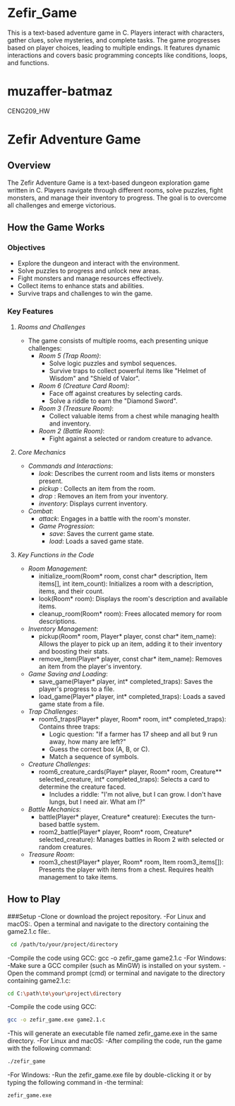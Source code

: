 # Zefir_Game
This is a text-based adventure game in C. Players interact with characters, gather clues, solve mysteries, and complete tasks. The game progresses based on player choices, leading to multiple endings. It features dynamic interactions and covers basic programming concepts like conditions, loops, and functions.

# muzaffer-batmaz
CENG209_HW
# Zefir Adventure Game

## Overview

The Zefir Adventure Game is a text-based dungeon exploration game written in C. Players navigate through different rooms, solve puzzles, fight monsters, and manage their inventory to progress. The goal is to overcome all challenges and emerge victorious.

## How the Game Works

### Objectives
- Explore the dungeon and interact with the environment.
- Solve puzzles to progress and unlock new areas.
- Fight monsters and manage resources effectively.
- Collect items to enhance stats and abilities.
- Survive traps and challenges to win the game.

### Key Features

1. *Rooms and Challenges*
   - The game consists of multiple rooms, each presenting unique challenges:
     - *Room 5 (Trap Room)*:
       - Solve logic puzzles and symbol sequences.
       - Survive traps to collect powerful items like "Helmet of Wisdom" and "Shield of Valor".
     - *Room 6 (Creature Card Room)*:
       - Face off against creatures by selecting cards.
       - Solve a riddle to earn the "Diamond Sword".
     - *Room 3 (Treasure Room)*:
       - Collect valuable items from a chest while managing health and inventory.
     - *Room 2 (Battle Room)*:
       - Fight against a selected or random creature to advance.

2. *Core Mechanics*
   - *Commands and Interactions*:
     - *look*: Describes the current room and lists items or monsters present.
     - *pickup <item>*: Collects an item from the room.
     - *drop <item>*: Removes an item from your inventory.
     - *inventory*: Displays current inventory.
   - *Combat*:
     - *attack*: Engages in a battle with the room's monster.
     - *Game Progression*:
       - *save*: Saves the current game state.
       - *load*: Loads a saved game state.

3. *Key Functions in the Code*
   - *Room Management*:
     - initialize_room(Room* room, const char* description, Item items[], int item_count): Initializes a room with a description, items, and their count.
     - look(Room* room): Displays the room's description and available items.
     - cleanup_room(Room* room): Frees allocated memory for room descriptions.
   - *Inventory Management*:
     - pickup(Room* room, Player* player, const char* item_name): Allows the player to pick up an item, adding it to their inventory and boosting their stats.
     - remove_item(Player* player, const char* item_name): Removes an item from the player's inventory.
   - *Game Saving and Loading*:
     - save_game(Player* player, int* completed_traps): Saves the player's progress to a file.
     - load_game(Player* player, int* completed_traps): Loads a saved game state from a file.
   - *Trap Challenges*:
     - room5_traps(Player* player, Room* room, int* completed_traps): Contains three traps:
       - Logic question: "If a farmer has 17 sheep and all but 9 run away, how many are left?"
       - Guess the correct box (A, B, or C).
       - Match a sequence of symbols.
   - *Creature Challenges*:
     - room6_creature_cards(Player* player, Room* room, Creature** selected_creature, int* completed_traps): Selects a card to determine the creature faced.
       - Includes a riddle: "I'm not alive, but I can grow. I don't have lungs, but I need air. What am I?"
   - *Battle Mechanics*:
     - battle(Player* player, Creature* creature): Executes the turn-based battle system.
     - room2_battle(Player* player, Room* room, Creature* selected_creature): Manages battles in Room 2 with selected or random creatures.
   - *Treasure Room*:
     - room3_chest(Player* player, Room* room, Item room3_items[]): Presents the player with items from a chest. Requires health management to take items.

## How to Play

###Setup
-Clone or download the project repository.
-For Linux and macOS:.
Open a terminal and navigate to the directory containing the game2.1.c file:.
```bash
 cd /path/to/your/project/directory
```
 -Compile the code using GCC:
   gcc -o zefir_game game2.1.c
-For Windows:
-Make sure a GCC compiler (such as MinGW) is installed on your system.
-Open the command prompt (cmd) or terminal and navigate to the directory containing game2.1.c:
```bash
cd C:\path\to\your\project\directory
```
-Compile the code using GCC:
```bash
gcc -o zefir_game.exe game2.1.c
```
-This will generate an executable file named zefir_game.exe in the same directory.
-For Linux and macOS:
-After compiling the code, run the game with the following command:
```bash
./zefir_game
```
-For Windows:
-Run the zefir_game.exe file by double-clicking it or by typing the following command in -the terminal:
```bash
zefir_game.exe
```
